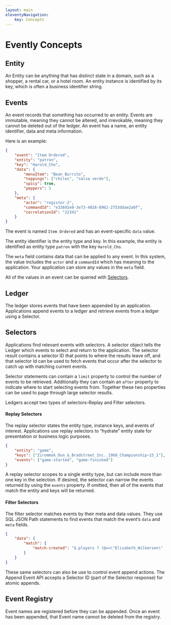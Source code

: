 ```yaml
---
layout: main
eleventyNavigation:
    key: Concepts
---
```


# Evently Concepts

## Entity

An Entity can be anything that has distinct state in a domain, such as a shopper, a rental car, or a hotel room. An entity instance is identified by its key, which is often a business identifier string.

## Events

An event records that something has occurred to an entity. Events are immutable, meaning they cannot be altered, and irrevokable, meaning they cannot be deleted out of the ledger. An event has a name, an entity identifier, data and meta information.

Here is an example:

```json
{
    "event": "Item Ordered",
    "entity": "patron",
    "key": "Harold_Cho",
    "data": {
        "menuItem": "Bean Burrito",
        "toppings": ["chiles", "salsa verde"],
        "spicy": true,
        "peppers": 5
    },
    "meta": {
        "actor": "register-2",
        "commandId": "e33692e9-3e73-4028-8962-2753ddae2a0f",
        "correlationId": "22341"
    }
}
```

The event is named `Item Ordered` and has an event-specific `data` value.

The entity identifier is the entity type and key. In this example, the entity is identified as entity type `patron` with the key `Harold_Cho`.

The `meta` field contains data that can be applied to any event. In this system, the value includes the `actor` and a `commandId` which has meaning to the application. Your application can store any values in the `meta` field.

All of the values in an event can be queried with [Selectors](#selectors).

## Ledger

The ledger stores events that have been appended by an application. Applications append events to a ledger and retrieve events from a ledger using a Selector.

## Selectors

Applications find relevant events with selectors. A selector object tells the Ledger which events to select and return to the application. The selector result contains a selector ID that points to where the results leave off, and that selector Id can be used to fetch events that occur after the selector to catch up with matching current events.

Selector statements can contain a `limit` property to control the number of events to be retrieved. Additionally they can contain an `after` property to indicate where to start selecting events from. Together these two properties can be used to page through large selector results.

Ledgers accept two types of selectors–Replay and Filter selectors.

#### Replay Selectors

The replay selector states the entity type, instance keys, and events of interest. Applications use replay selectors to “hydrate” entity state for presentation or business logic purposes.

```json
{
    "entity": "game",
    "keys": ["Zirommok_Dun_&_Bradstreet_Inc._1968_Championship~15_1"],
    "events": ["game-started", "game-finished"]
}
```

A replay selector scopes to a single entity type, but can include more than one key in the selection. If desired, the selector can narrow the events returned by using the `events` property. If omitted, then all of the events that match the entity and keys will be returned.

#### Filter Selectors

The filter selector matches events by their meta and data values. They use SQL JSON Path statements to find events that match the event’s `data` and `meta` fields.

```json
{
    "data": {
        "match": {
            "match-created": "$.players ? (@==\"Elizabeth_Wilkerson\" || @==\"Amal_Hussein\")"
        }
    }
}
```

These same selectors can also be use to control event append actions. The Append Event API accepts a Selector ID (part of the Selector response) for atomic appends.

## Event Registry

Event names are registered before they can be appended. Once an event has been appended, that Event name cannot be deleted from the registry.
